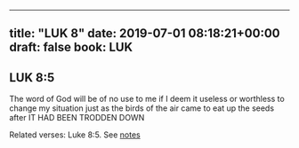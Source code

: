 
---
title: "LUK 8"
date: 2019-07-01 08:18:21+00:00
draft: false
book: LUK
---

## LUK 8:5

The word of God will be of no use to me if I deem it useless or worthless to change my situation just as the birds of the air came to eat up the seeds after IT HAD BEEN TRODDEN DOWN

Related verses: Luke 8:5. See [notes](https://my.bible.com/notes/3198686141784777274)

